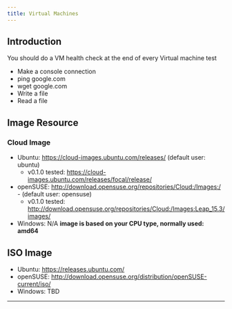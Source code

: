 ```yaml
---
title: Virtual Machines
---
```

## Introduction
You should do a VM health check at the end of every Virtual machine test
- Make a console connection
- ping google.com
- wget google.com
- Write a file
- Read a file
## Image Resource
### Cloud Image
- Ubuntu: https://cloud-images.ubuntu.com/releases/  (default user: ubuntu)
    - v0.1.0 tested: https://cloud-images.ubuntu.com/releases/focal/release/
- openSUSE: http://download.opensuse.org/repositories/Cloud:/Images:/  - (default user: opensuse)
    - v0.1.0 tested: http://download.opensuse.org/repositories/Cloud:/Images:Leap_15.3/images/
- Windows: N/A
**image is based on your CPU type, normally used: amd64**
## ISO Image
- Ubuntu: https://releases.ubuntu.com/
- openSUSE: http://download.opensuse.org/distribution/openSUSE-current/iso/
- Windows: TBD
--- 